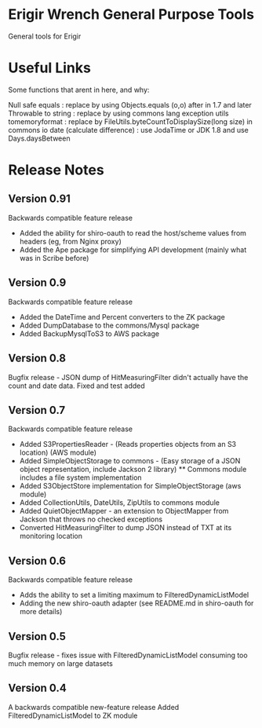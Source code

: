 # Erigir Wrench General Purpose Tools

General tools for Erigir

# Useful Links

Some functions that arent in here, and why:

Null safe equals : replace by using Objects.equals (o,o) after in 1.7 and later
Throwable to string : replace by using commons lang exception utils
tomemoryformat : replace by FileUtils.byteCountToDisplaySize(long size) in commons io
date (calculate difference) : use JodaTime or JDK 1.8 and use Days.daysBetween

# Release Notes

## Version 0.91
Backwards compatible feature release
* Added the ability for shiro-oauth to read the host/scheme values from headers (eg, from Nginx proxy)
* Added the Ape package for simplifying API development (mainly what was in Scribe before)

## Version 0.9
Backwards compatible feature release
* Added the DateTime and Percent converters to the ZK package
* Added DumpDatabase to the commons/Mysql package
* Added BackupMysqlToS3 to AWS package

## Version 0.8
Bugfix release - JSON dump of HitMeasuringFilter didn't actually have the count and date data.  Fixed and test added

## Version 0.7
Backwards compatible feature release
* Added S3PropertiesReader - (Reads properties objects from an S3 location) (AWS module)
* Added SimpleObjectStorage to commons - (Easy storage of a JSON object representation, include Jackson 2 library)
** Commons module includes a file system implementation
* Added S3ObjectStore implementation for SimpleObjectStorage (aws module)
* Added CollectionUtils, DateUtils, ZipUtils to commons module
* Added QuietObjectMapper - an extension to ObjectMapper from Jackson that throws no checked exceptions
* Converted HitMeasuringFilter to dump JSON instead of TXT at its monitoring location
 

## Version 0.6
Backwards compatible feature release
* Adds the ability to set a limiting maximum to FilteredDynamicListModel
* Adding the new shiro-oauth adapter (see README.md in shiro-oauth for more details)

## Version 0.5
Bugfix release - fixes issue with FilteredDynamicListModel consuming too much memory on large datasets

## Version 0.4
A backwards compatible new-feature release
Added FilteredDynamicListModel to ZK module

